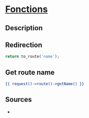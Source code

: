 # [Fonctions](readme.md)

## Description

## Redirection

```php
return to_route('name');
```

## Get route name

```htm
{{ request()->route()->getName() }}
```

## Sources

* []()